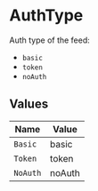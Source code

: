 # AuthType

Auth type of the feed:
 * `basic`
 * `token`
 * `noAuth`



## Values

| Name     | Value    |
| -------- | -------- |
| `Basic`  | basic    |
| `Token`  | token    |
| `NoAuth` | noAuth   |
